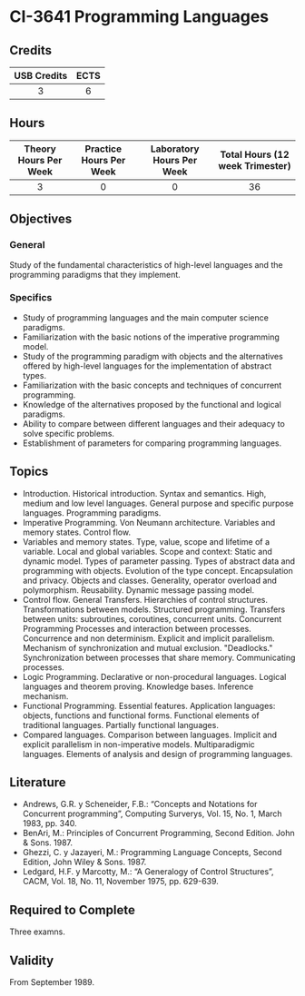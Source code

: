 # CI-3641 Programming Languages

## Credits

| USB Credits | ECTS |
|:-----------:|:----:|
|      3      |   6  |

## Hours

| Theory Hours Per Week | Practice Hours Per Week | Laboratory Hours Per Week | Total Hours (12 week Trimester) |
|:---------------------:|:-----------------------:|:-------------------------:|:-------------------------------:|
|           3           |            0            |             0             |                36               |

## Objectives

### General

Study of the fundamental characteristics of high-level languages and the programming paradigms that they implement.

### Specifics

* Study of programming languages and the main computer science paradigms.
* Familiarization with the basic notions of the imperative programming model.
* Study of the programming paradigm with objects and the alternatives offered by high-level languages for the implementation of abstract types.
* Familiarization with the basic concepts and techniques of concurrent programming.
* Knowledge of the alternatives proposed by the functional and logical paradigms.
* Ability to compare between different languages and their adequacy to solve specific problems.
* Establishment of parameters for comparing programming languages.

## Topics

* Introduction. Historical introduction. Syntax and semantics. High, medium and low level languages. General purpose and specific purpose languages. Programming paradigms.
* Imperative Programming. Von Neumann architecture. Variables and memory states. Control flow.
* Variables and memory states. Type, value, scope and lifetime of a variable. Local and global variables. Scope and context: Static and dynamic model. Types of parameter passing. Types of abstract data and programming with objects. Evolution of the type concept. Encapsulation and privacy. Objects and classes. Generality,
operator overload and polymorphism. Reusability. Dynamic message passing model.
* Control flow. General Transfers. Hierarchies of control structures. Transformations between models. Structured programming. Transfers between units: subroutines, coroutines, concurrent units. Concurrent Programming Processes and interaction between processes. Concurrence and non determinism. Explicit and implicit parallelism. Mechanism of synchronization and mutual exclusion. "Deadlocks." Synchronization between processes that share memory. Communicating processes.
* Logic Programming. Declarative or non-procedural languages. Logical languages and theorem proving. Knowledge bases. Inference mechanism.
* Functional Programming. Essential features. Application languages: objects, functions and functional forms. Functional elements of traditional languages. Partially functional languages.
* Compared languages. Comparison between languages. Implicit and explicit parallelism in non-imperative models. Multiparadigmic languages. Elements of analysis and design of programming languages.

## Literature

* Andrews, G.R. y Scheneider, F.B.: “Concepts and Notations for Concurrent programming”, Computing Surverys, Vol. 15, No. 1, March 1983, pp. 340.
* BenAri, M.: Principles of Concurrent Programming, Second Edition. John & Sons. 1987.
* Ghezzi, C. y Jazayeri, M.: Programming Language Concepts, Second Edition, John Wiley & Sons. 1987.
* Ledgard, H.F. y Marcotty, M.: “A Generalogy of Control Structures”, CACM, Vol. 18, No. 11, November 1975, pp. 629-639.

## Required to Complete

Three examns.

## Validity

From September 1989.
